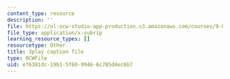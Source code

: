 ```yaml
---
content_type: resource
description: ''
file: https://ol-ocw-studio-app-production.s3.amazonaws.com/courses/9-00sc-introduction-to-psychology-fall-2011/ef6381dc19b15f6099466c785d4ec6b7_SBrCPDC21f4.vtt
file_type: application/x-subrip
learning_resource_types: []
resourcetype: Other
title: 3play caption file
type: OCWFile
uid: ef6381dc-19b1-5f60-9946-6c785d4ec6b7
---
```

